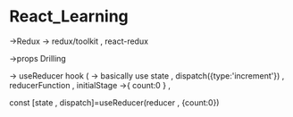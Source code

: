 # React_Learning
->Redux -> redux/toolkit , react-redux


->props Drilling


-> useReducer hook ( -> basically use state , dispatch({type:'increment'}) , reducerFunction , initialStage ->{ count:0 } , 

const [state , dispatch]=useReducer(reducer , {count:0})
